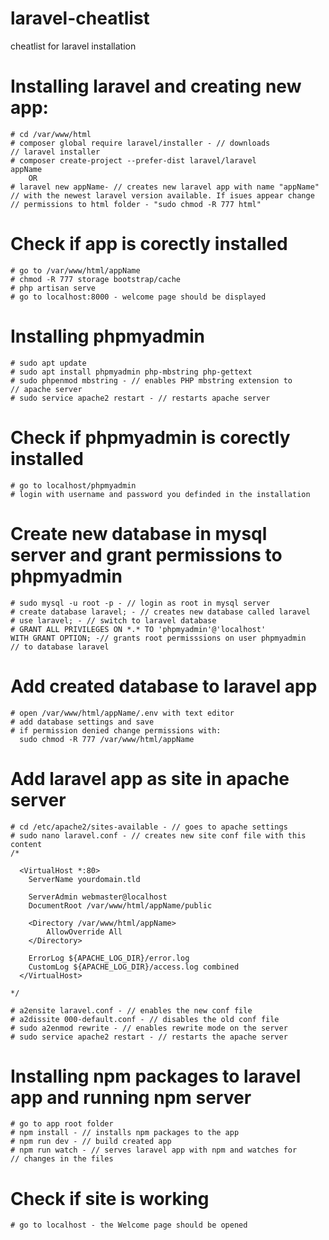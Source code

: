 # laravel-cheatlist
cheatlist for laravel installation
# Installing laravel and creating new app:
    # cd /var/www/html
    # composer global require laravel/installer - // downloads 
    // laravel installer
    # composer create-project --prefer-dist laravel/laravel 
    appName 
        OR 
    # laravel new appName- // creates new laravel app with name "appName" 
    // with the newest laravel version available. If isues appear change
    // permissions to html folder - "sudo chmod -R 777 html"

# Check if app is corectly installed
    # go to /var/www/html/appName
    # chmod -R 777 storage bootstrap/cache
    # php artisan serve
    # go to localhost:8000 - welcome page should be displayed

# Installing phpmyadmin
    # sudo apt update
    # sudo apt install phpmyadmin php-mbstring php-gettext
    # sudo phpenmod mbstring - // enables PHP mbstring extension to
    // apache server
    # sudo service apache2 restart - // restarts apache server

# Check if phpmyadmin is corectly installed
    # go to localhost/phpmyadmin
    # login with username and password you definded in the installation

# Create new database in mysql server and grant permissions to phpmyadmin
    # sudo mysql -u root -p - // login as root in mysql server
    # create database laravel; - // creates new database called laravel
    # use laravel; - // switch to laravel database
    # GRANT ALL PRIVILEGES ON *.* TO 'phpmyadmin'@'localhost'
    WITH GRANT OPTION; -// grants root permisssions on user phpmyadmin
    // to database laravel

# Add created database to laravel app
    # open /var/www/html/appName/.env with text editor
    # add database settings and save
    # if permission denied change permissions with:
      sudo chmod -R 777 /var/www/html/appName

# Add laravel app as site in apache server
    # cd /etc/apache2/sites-available - // goes to apache settings
    # sudo nano laravel.conf - // creates new site conf file with this content
    /*
    
      <VirtualHost *:80>
        ServerName yourdomain.tld

        ServerAdmin webmaster@localhost
        DocumentRoot /var/www/html/appName/public

        <Directory /var/www/html/appName>
            AllowOverride All
        </Directory>

        ErrorLog ${APACHE_LOG_DIR}/error.log
        CustomLog ${APACHE_LOG_DIR}/access.log combined
      </VirtualHost>
      
    */
    
    # a2ensite laravel.conf - // enables the new conf file
    # a2dissite 000-default.conf - // disables the old conf file
    # sudo a2enmod rewrite - // enables rewrite mode on the server
    # sudo service apache2 restart - // restarts the apache server

# Installing npm packages to laravel app and running npm server
    # go to app root folder
    # npm install - // installs npm packages to the app
    # npm run dev - // build created app
    # npm run watch - // serves laravel app with npm and watches for
    // changes in the files

# Check if site is working 
    # go to localhost - the Welcome page should be opened


